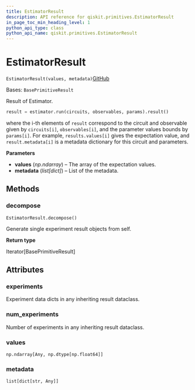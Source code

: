 ```yaml
---
title: EstimatorResult
description: API reference for qiskit.primitives.EstimatorResult
in_page_toc_min_heading_level: 1
python_api_type: class
python_api_name: qiskit.primitives.EstimatorResult
---
```


# EstimatorResult

<span id="qiskit.primitives.EstimatorResult" />

`EstimatorResult(values, metadata)`[GitHub](https://github.com/qiskit/qiskit/tree/stable/0.24/qiskit/primitives/base/estimator_result.py "view source code")

Bases: `BasePrimitiveResult`

Result of Estimator.

```python
result = estimator.run(circuits, observables, params).result()
```

where the i-th elements of `result` correspond to the circuit and observable given by `circuits[i]`, `observables[i]`, and the parameter values bounds by `params[i]`. For example, `results.values[i]` gives the expectation value, and `result.metadata[i]` is a metadata dictionary for this circuit and parameters.

**Parameters**

*   **values** (*np.ndarray*) – The array of the expectation values.
*   **metadata** (*list\[dict]*) – List of the metadata.

## Methods

<span id="qiskit-primitives-estimatorresult-decompose" />

### decompose

<span id="qiskit.primitives.EstimatorResult.decompose" />

`EstimatorResult.decompose()`

Generate single experiment result objects from self.

**Return type**

Iterator\[BasePrimitiveResult]

## Attributes

<span id="qiskit.primitives.EstimatorResult.experiments" />

### experiments

Experiment data dicts in any inheriting result dataclass.

<span id="qiskit.primitives.EstimatorResult.num_experiments" />

### num\_experiments

Number of experiments in any inheriting result dataclass.

<span id="qiskit.primitives.EstimatorResult.values" />

### values

`np.ndarray[Any, np.dtype[np.float64]]`

<span id="qiskit.primitives.EstimatorResult.metadata" />

### metadata

`list[dict[str, Any]]`

